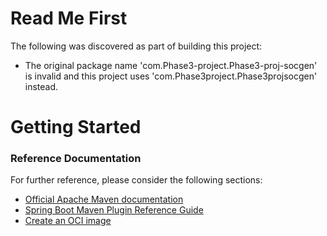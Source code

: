 # Read Me First
The following was discovered as part of building this project:

* The original package name 'com.Phase3-project.Phase3-proj-socgen' is invalid and this project uses 'com.Phase3project.Phase3projsocgen' instead.

# Getting Started

### Reference Documentation
For further reference, please consider the following sections:

* [Official Apache Maven documentation](https://maven.apache.org/guides/index.html)
* [Spring Boot Maven Plugin Reference Guide](https://docs.spring.io/spring-boot/docs/2.5.6/maven-plugin/reference/html/)
* [Create an OCI image](https://docs.spring.io/spring-boot/docs/2.5.6/maven-plugin/reference/html/#build-image)

